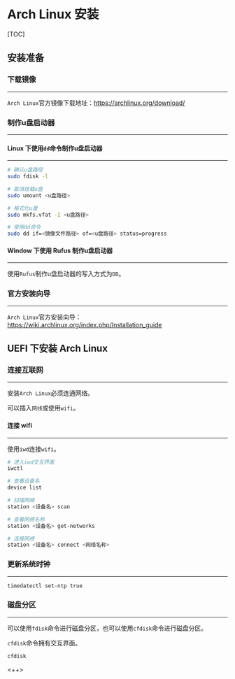 # Arch Linux 安装

[TOC]

## 安装准备

### 下载镜像

---

`Arch Linux`官方镜像下载地址：https://archlinux.org/download/

### 制作u盘启动器

---

#### Linux 下使用`dd`命令制作u盘启动器

---

```sh
# 确认u盘路径
sudo fdisk -l

# 取消挂载u盘
sudo umount <u盘路径>

# 格式化u盘
sudo mkfs.vfat -I <u盘路径>

# 使用dd命令
sudo dd if=<镜像文件路径> of=<u盘路径> status=progress
```

#### Window 下使用 Rufus 制作u盘启动器

---

使用`Rufus`制作u盘启动器的写入方式为`DD`。

### 官方安装向导

---

`Arch Linux`官方安装向导：https://wiki.archlinux.org/index.php/Installation_guide

## UEFI 下安装 Arch Linux

### 连接互联网

---

安装`Arch Linux`必须连通网络。

可以插入`网线`或使用`wifi`。

#### 连接 wifi

---

使用`iwd`连接`wifi`。

```sh
# 进入iwd交互界面
iwctl

# 查看设备名
device list

# 扫描网络
station <设备名> scan

# 查看网络名称
station <设备名> get-networks

# 连接网络
station <设备名> connect <网络名称>
```

### 更新系统时钟

---

```sh
timedatectl set-ntp true
```

### 磁盘分区

---

可以使用`fdisk`命令进行磁盘分区，也可以使用`cfdisk`命令进行磁盘分区。

`cfdisk`命令拥有交互界面。

```sh
cfdisk
```

<++>
